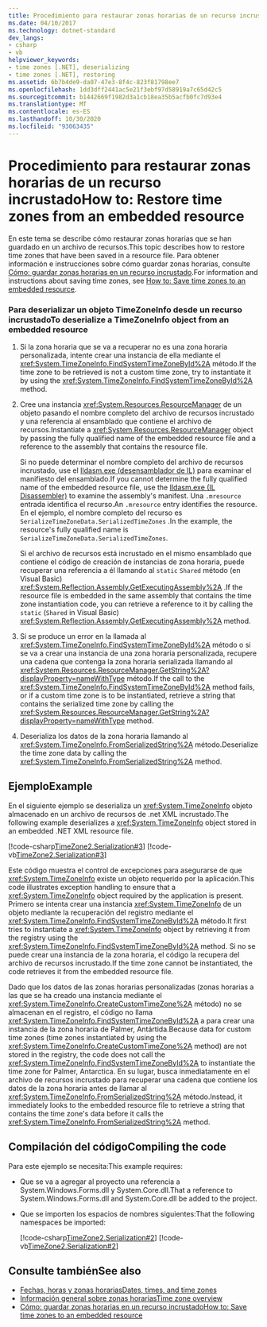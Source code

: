 ```yaml
---
title: Procedimiento para restaurar zonas horarias de un recurso incrustado
ms.date: 04/10/2017
ms.technology: dotnet-standard
dev_langs:
- csharp
- vb
helpviewer_keywords:
- time zones [.NET], deserializing
- time zones [.NET], restoring
ms.assetid: 6b7b4de9-da07-47e3-8f4c-823f81798ee7
ms.openlocfilehash: 1dd3dff2441ac5e21f3ebf97d58919a7c65d42c5
ms.sourcegitcommit: b1442669f1982d3a1cb18ea35b5acfb0fc7d93e4
ms.translationtype: MT
ms.contentlocale: es-ES
ms.lasthandoff: 10/30/2020
ms.locfileid: "93063435"
---
```

# <a name="how-to-restore-time-zones-from-an-embedded-resource"></a><span data-ttu-id="38db0-102">Procedimiento para restaurar zonas horarias de un recurso incrustado</span><span class="sxs-lookup"><span data-stu-id="38db0-102">How to: Restore time zones from an embedded resource</span></span>

<span data-ttu-id="38db0-103">En este tema se describe cómo restaurar zonas horarias que se han guardado en un archivo de recursos.</span><span class="sxs-lookup"><span data-stu-id="38db0-103">This topic describes how to restore time zones that have been saved in a resource file.</span></span> <span data-ttu-id="38db0-104">Para obtener información e instrucciones sobre cómo guardar zonas horarias, consulte [Cómo: guardar zonas horarias en un recurso incrustado](save-time-zones-to-an-embedded-resource.md).</span><span class="sxs-lookup"><span data-stu-id="38db0-104">For information and instructions about saving time zones, see [How to: Save time zones to an embedded resource](save-time-zones-to-an-embedded-resource.md).</span></span>

### <a name="to-deserialize-a-timezoneinfo-object-from-an-embedded-resource"></a><span data-ttu-id="38db0-105">Para deserializar un objeto TimeZoneInfo desde un recurso incrustado</span><span class="sxs-lookup"><span data-stu-id="38db0-105">To deserialize a TimeZoneInfo object from an embedded resource</span></span>

1. <span data-ttu-id="38db0-106">Si la zona horaria que se va a recuperar no es una zona horaria personalizada, intente crear una instancia de ella mediante el <xref:System.TimeZoneInfo.FindSystemTimeZoneById%2A> método.</span><span class="sxs-lookup"><span data-stu-id="38db0-106">If the time zone to be retrieved is not a custom time zone, try to instantiate it by using the <xref:System.TimeZoneInfo.FindSystemTimeZoneById%2A> method.</span></span>

2. <span data-ttu-id="38db0-107">Cree una instancia <xref:System.Resources.ResourceManager> de un objeto pasando el nombre completo del archivo de recursos incrustado y una referencia al ensamblado que contiene el archivo de recursos.</span><span class="sxs-lookup"><span data-stu-id="38db0-107">Instantiate a <xref:System.Resources.ResourceManager> object by passing the fully qualified name of the embedded resource file and a reference to the assembly that contains the resource file.</span></span>

   <span data-ttu-id="38db0-108">Si no puede determinar el nombre completo del archivo de recursos incrustado, use el [Ildasm.exe (desensamblador de IL)](../../framework/tools/ildasm-exe-il-disassembler.md) para examinar el manifiesto del ensamblado.</span><span class="sxs-lookup"><span data-stu-id="38db0-108">If you cannot determine the fully qualified name of the embedded resource file, use the [Ildasm.exe (IL Disassembler)](../../framework/tools/ildasm-exe-il-disassembler.md) to examine the assembly's manifest.</span></span> <span data-ttu-id="38db0-109">Una `.mresource` entrada identifica el recurso.</span><span class="sxs-lookup"><span data-stu-id="38db0-109">An `.mresource` entry identifies the resource.</span></span> <span data-ttu-id="38db0-110">En el ejemplo, el nombre completo del recurso es `SerializeTimeZoneData.SerializedTimeZones` .</span><span class="sxs-lookup"><span data-stu-id="38db0-110">In the example, the resource's fully qualified name is `SerializeTimeZoneData.SerializedTimeZones`.</span></span>

   <span data-ttu-id="38db0-111">Si el archivo de recursos está incrustado en el mismo ensamblado que contiene el código de creación de instancias de zona horaria, puede recuperar una referencia a él llamando al `static` `Shared` método (en Visual Basic) <xref:System.Reflection.Assembly.GetExecutingAssembly%2A> .</span><span class="sxs-lookup"><span data-stu-id="38db0-111">If the resource file is embedded in the same assembly that contains the time zone instantiation code, you can retrieve a reference to it by calling the `static` (`Shared` in Visual Basic) <xref:System.Reflection.Assembly.GetExecutingAssembly%2A> method.</span></span>

3. <span data-ttu-id="38db0-112">Si se produce un error en la llamada al <xref:System.TimeZoneInfo.FindSystemTimeZoneById%2A> método o si se va a crear una instancia de una zona horaria personalizada, recupere una cadena que contenga la zona horaria serializada llamando al <xref:System.Resources.ResourceManager.GetString%2A?displayProperty=nameWithType> método.</span><span class="sxs-lookup"><span data-stu-id="38db0-112">If the call to the <xref:System.TimeZoneInfo.FindSystemTimeZoneById%2A> method fails, or if a custom time zone is to be instantiated, retrieve a string that contains the serialized time zone by calling the <xref:System.Resources.ResourceManager.GetString%2A?displayProperty=nameWithType> method.</span></span>

4. <span data-ttu-id="38db0-113">Deserializa los datos de la zona horaria llamando al <xref:System.TimeZoneInfo.FromSerializedString%2A> método.</span><span class="sxs-lookup"><span data-stu-id="38db0-113">Deserialize the time zone data by calling the <xref:System.TimeZoneInfo.FromSerializedString%2A> method.</span></span>

## <a name="example"></a><span data-ttu-id="38db0-114">Ejemplo</span><span class="sxs-lookup"><span data-stu-id="38db0-114">Example</span></span>

<span data-ttu-id="38db0-115">En el siguiente ejemplo se deserializa un <xref:System.TimeZoneInfo> objeto almacenado en un archivo de recursos de .net XML incrustado.</span><span class="sxs-lookup"><span data-stu-id="38db0-115">The following example deserializes a <xref:System.TimeZoneInfo> object stored in an embedded .NET XML resource file.</span></span>

[!code-csharp[TimeZone2.Serialization#3](../../../samples/snippets/csharp/VS_Snippets_CLR/TimeZone2.Serialization/cs/SerializeTimeZoneData.cs#3)]
[!code-vb[TimeZone2.Serialization#3](../../../samples/snippets/visualbasic/VS_Snippets_CLR/TimeZone2.Serialization/vb/SerializeTimeZoneData.vb#3)]

<span data-ttu-id="38db0-116">Este código muestra el control de excepciones para asegurarse de que <xref:System.TimeZoneInfo> existe un objeto requerido por la aplicación.</span><span class="sxs-lookup"><span data-stu-id="38db0-116">This code illustrates exception handling to ensure that a <xref:System.TimeZoneInfo> object required by the application is present.</span></span> <span data-ttu-id="38db0-117">Primero se intenta crear una instancia <xref:System.TimeZoneInfo> de un objeto mediante la recuperación del registro mediante el <xref:System.TimeZoneInfo.FindSystemTimeZoneById%2A> método.</span><span class="sxs-lookup"><span data-stu-id="38db0-117">It first tries to instantiate a <xref:System.TimeZoneInfo> object by retrieving it from the registry using the <xref:System.TimeZoneInfo.FindSystemTimeZoneById%2A> method.</span></span> <span data-ttu-id="38db0-118">Si no se puede crear una instancia de la zona horaria, el código la recupera del archivo de recursos incrustado.</span><span class="sxs-lookup"><span data-stu-id="38db0-118">If the time zone cannot be instantiated, the code retrieves it from the embedded resource file.</span></span>

<span data-ttu-id="38db0-119">Dado que los datos de las zonas horarias personalizadas (zonas horarias a las que se ha creado una instancia mediante el <xref:System.TimeZoneInfo.CreateCustomTimeZone%2A> método) no se almacenan en el registro, el código no llama <xref:System.TimeZoneInfo.FindSystemTimeZoneById%2A> a para crear una instancia de la zona horaria de Palmer, Antártida.</span><span class="sxs-lookup"><span data-stu-id="38db0-119">Because data for custom time zones (time zones instantiated by using the <xref:System.TimeZoneInfo.CreateCustomTimeZone%2A> method) are not stored in the registry, the code does not call the <xref:System.TimeZoneInfo.FindSystemTimeZoneById%2A> to instantiate the time zone for Palmer, Antarctica.</span></span> <span data-ttu-id="38db0-120">En su lugar, busca inmediatamente en el archivo de recursos incrustado para recuperar una cadena que contiene los datos de la zona horaria antes de llamar al <xref:System.TimeZoneInfo.FromSerializedString%2A> método.</span><span class="sxs-lookup"><span data-stu-id="38db0-120">Instead, it immediately looks to the embedded resource file to retrieve a string that contains the time zone's data before it calls the <xref:System.TimeZoneInfo.FromSerializedString%2A> method.</span></span>

## <a name="compiling-the-code"></a><span data-ttu-id="38db0-121">Compilación del código</span><span class="sxs-lookup"><span data-stu-id="38db0-121">Compiling the code</span></span>

<span data-ttu-id="38db0-122">Para este ejemplo se necesita:</span><span class="sxs-lookup"><span data-stu-id="38db0-122">This example requires:</span></span>

- <span data-ttu-id="38db0-123">Que se va a agregar al proyecto una referencia a System.Windows.Forms.dll y System.Core.dll.</span><span class="sxs-lookup"><span data-stu-id="38db0-123">That a reference to System.Windows.Forms.dll and System.Core.dll be added to the project.</span></span>

- <span data-ttu-id="38db0-124">Que se importen los espacios de nombres siguientes:</span><span class="sxs-lookup"><span data-stu-id="38db0-124">That the following namespaces be imported:</span></span>

  [!code-csharp[TimeZone2.Serialization#2](../../../samples/snippets/csharp/VS_Snippets_CLR/TimeZone2.Serialization/cs/SerializeTimeZoneData.cs#2)]
  [!code-vb[TimeZone2.Serialization#2](../../../samples/snippets/visualbasic/VS_Snippets_CLR/TimeZone2.Serialization/vb/SerializeTimeZoneData.vb#2)]

## <a name="see-also"></a><span data-ttu-id="38db0-125">Consulte también</span><span class="sxs-lookup"><span data-stu-id="38db0-125">See also</span></span>

- [<span data-ttu-id="38db0-126">Fechas, horas y zonas horarias</span><span class="sxs-lookup"><span data-stu-id="38db0-126">Dates, times, and time zones</span></span>](index.md)
- [<span data-ttu-id="38db0-127">Información general sobre zonas horarias</span><span class="sxs-lookup"><span data-stu-id="38db0-127">Time zone overview</span></span>](time-zone-overview.md)
- [<span data-ttu-id="38db0-128">Cómo: guardar zonas horarias en un recurso incrustado</span><span class="sxs-lookup"><span data-stu-id="38db0-128">How to: Save time zones to an embedded resource</span></span>](save-time-zones-to-an-embedded-resource.md)
